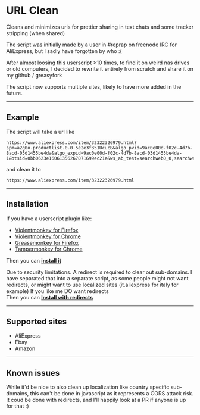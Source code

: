 # URL Clean
Cleans and minimizes urls for prettier sharing in text chats and some tracker stripping (when shared)

The script was initially made by a user in #reprap on freenode IRC for AliExpress, but I sadly have forgotten by who :(

After almost loosing this userscript >10 times, to find it on weird nas drives or old computers,
I decided to rewrite it entirely from scratch and share it on my github / greasyfork

The script now supports multiple sites, likely to have more added in the future.

---
## Example
The script will take a url like 
```
https://www.aliexpress.com/item/32322326979.html?spm=a2g0o.productlist.0.0.5e2e3f351UcucB&algo_pvid=9ac0e00d-f02c-4d7b-8acd-03d1455be4da&algo_expid=9ac0e00d-f02c-4d7b-8acd-03d1455be4da-1&btsid=0bb0623e16061356267071699ec21e&ws_ab_test=searchweb0_0,searchweb201602_,searchweb201603_
```
and clean it to
```
https://www.aliexpress.com/item/32322326979.html
```

---
## Installation

If you have a userscript plugin like:

  - [Violentmonkey for Firefox](https://addons.mozilla.org/en-US/firefox/addon/violentmonkey/)
  - [Violentmonkey for Chrome](https://chrome.google.com/webstore/detail/violentmonkey/jinjaccalgkegednnccohejagnlnfdag)
  - [Greasemonkey for Firefox](https://addons.mozilla.org/en-US/firefox/addon/greasemonkey/)
  - [Tampermonkey for Chrome](https://chrome.google.com/webstore/detail/tampermonkey/dhdgffkkebhmkfjojejmpbldmpobfkfo)

Then you can **[install it](https://github.com/Duckle29/url_clean/raw/main/url_clean.user.js)**

Due to security limitations. A redirect is required to clear out sub-domains. I have separated that into a separate script, as some people might not want redirects, or might want to use localized sites (it.aliexpress for italy for example) If you like me DO want redirects  
Then you can **[Install with redirects](https://github.com/Duckle29/url_clean/raw/main/url_clean_redir.user.js)**

---

## Supported sites 

 - AliExpress
 - Ebay
 - Amazon

---

## Known issues
While it'd be nice to also clean up localization like country specific sub-domains, this can't be
done in javascript as it represents a CORS attack risk. It coud be done with redirects, and I'll happily 
look at a PR if anyone is up for that :)

